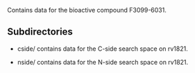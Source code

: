 Contains data for the bioactive compound F3099-6031.

## Subdirectories

- cside/ contains data for the C-side search space on rv1821.

- nside/ contains data for the N-side search space on rv1821.

